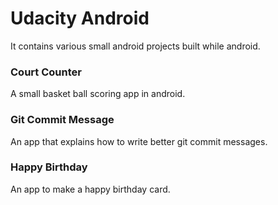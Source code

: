 # Udacity Android

It contains various small android projects built while android.

### Court Counter
A small basket ball scoring app in android.

### Git Commit Message
An app that explains how to write better git commit messages.

### Happy Birthday
An app to make a happy birthday card.

